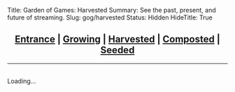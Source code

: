 Title: Garden of Games: Harvested
Summary: See the past, present, and future of streaming.
Slug: gog/harvested
Status: Hidden
HideTitle: True


## <center><a href='/gog'>Entrance</a> | <a href='/gog/growing'>Growing</a> | <a href='/gog/harvested'><b>Harvested</b></a> | <a href='/gog/composted'>Composted</a> | <a href='/gog/seeded'>Seeded</a></center>

---

<div id="search-bar"></div><br>
<div id="game-list">Loading...</div>

<script src='/js/harvested.js'></script>
<script>
function dynamicSort(property) {
    var sortOrder = 1;
    if(property[0] === "-") {
        sortOrder = -1;
        property = property.substr(1);
    }
    return function (a,b) {
        var result = (a[property] < b[property]) ? -1 : (a[property] > b[property]) ? 1 : 0;
        return result * sortOrder;
    }
}

function dynamicSortMultiple() {
    var props = arguments;
    return function (obj1, obj2) {
        var i = 0, result = 0, numberOfProperties = props.length;
        while(result === 0 && i < numberOfProperties) {
            result = dynamicSort(props[i])(obj1, obj2);
            i++;
        }
        return result;
    }
}

function createGameList() {
var searchTerm = document.getElementById('search-box').value.toLowerCase();
var filtered = jsonArray.filter(jsonObject => 
jsonObject.name.toLowerCase().includes(searchTerm));

if (document.getElementById('platform-dropdown').value) {
    filtered = filtered.filter(function(jsonObject)  { return jsonObject.platform == document.getElementById('platform-dropdown').value; });
};

var sort_by = document.getElementById('sort-dropdown').value;
if (sort_by == 3) {
    filtered.sort(dynamicSortMultiple("-votes", "name"));
} else if (sort_by == 2) {
    filtered.sort(dynamicSortMultiple("-name", "-votes"));
} else if (sort_by == 4) {
    filtered.sort(dynamicSortMultiple("votes", "name"));
} else {
    filtered.sort(dynamicSortMultiple("name", "-votes"));
};
    

var html_to_write = '';
var vote_letter = "s";
for (var i = 0; i < filtered.length; i += 2) {
    if (filtered[i].votes == 1) { vote_letter = ""; } else { vote_letter = "s"; };
    html_to_write = html_to_write.concat(`<div class="row">
  <div class="col-sm-6">
    <div class="card text-white" style="background-color: rgba(33,37,41,0.95);">
        <div class="card-body">
            <div class="row align-items-center">
                <div class="col-auto align-self-center">
                    <img class="rounded align-self-center" src="/images/games/${filtered[i].id}.png" style="width: 96px; height: 96px;">
                </div>
                <div class="col justify-content-center" align="center">
                    <b>${filtered[i].name}</b><br>
                </div>
            </div><br>
            <div class="row align-items-center">
                <div class="col justify-content-center" align="center">
                    #${filtered[i].id} | ${filtered[i].platform} | ${filtered[i].votes} Vote${vote_letter}
                </div>
            </div>
        </div>
    </div>
    </div>`);
    if (i + 1 < filtered.length) {
        if (filtered[i+1].votes == 1) { vote_letter = ""; } else { vote_letter = "s"; };
        html_to_write = html_to_write.concat(`<div class="col-sm-6">
    <div class="card text-white" style="background-color: rgba(33,37,41,0.95);">
        <div class="card-body">
            <div class="row align-items-center">
                <div class="col-auto align-self-center">
                    <img class="rounded align-self-center" src="/images/games/${filtered[i+1].id}.png" style="width: 96px; height: 96px;">
                </div>
                <div class="col justify-content-center" align="center">
                    <b>${filtered[i+1].name}</b><br>
                </div>
            </div><br>
            <div class="row align-items-center">
                <div class="col justify-content-center" align="center">
                    #${filtered[i+1].id} | ${filtered[i+1].platform} | ${filtered[i+1].votes} Vote${vote_letter}
                </div>
            </div>
        </div>
    </div>
    </div>`);
    };
    html_to_write = html_to_write.concat(`</div><br>`);
};
var node = document.getElementById('game-list');
node.innerHTML = html_to_write;
};

const platforms = Array.from(new Set(jsonArray.map((item) => item.platform)));
platforms.sort();

var html_to_write = `<form>
  <div class="form-row">
    <div class="col">
      <input id="search-box" type="text" class="form-control" placeholder="Search" oninput="createGameList()">
    </div>
    <div class="col-md-auto">
      <select id="platform-dropdown" class="custom-select" onchange="createGameList()">
      <option value="">Platform</option>`;

for (var p of platforms) {
html_to_write = html_to_write.concat(`<option value="${p}">${p}</option>`);
};

html_to_write = html_to_write.concat(`</select>
    </div>
    <div class="col-md-auto">
      <select id="sort-dropdown" class="custom-select" onchange="createGameList()">
      <option value="">Sort</option>
      <option value="1">Name (A-Z)</option>
      <option value="2">Name (Z-A)</option>
      <option value="3">Votes (highest first)</option>
      <option value="4">Votes (lowest first)</option>
    </select>
    </div>
  </div>
</form>`);

var node = document.getElementById('search-bar');
node.innerHTML = html_to_write;

createGameList();
</script>
